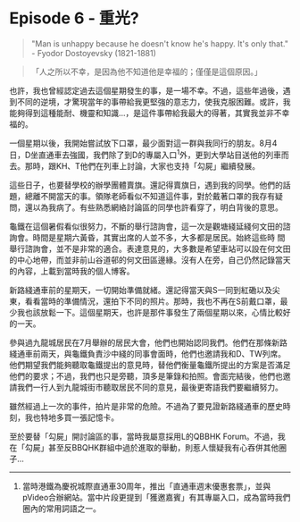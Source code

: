 # Episode 6 - 重光?

> "Man is unhappy because he doesn't know he's happy. It's only that." - Fyodor Dostoyevsky (1821-1881)

> 「人之所以不幸，是因為他不知道他是幸福的；僅僅是這個原因。」

也許，我也曾經認定過去這個星期發生的事，是一場不幸。不過，這些年過後，遇到不同的逆境，才驚現當年的事帶給我更堅強的意志力，使我克服困難。或許，我能夠得到這種能耐、機靈和知識...，是這件事帶給我最大的得著，其實我並非不幸福的。

一個星期以後，我開始嘗試放下口罩，最少面對這一群與我同行的朋友。8月4日，D坐直通車去強國，我們除了到D的專屬入口<sup>1</sup>外，更到大學站目送他的列車而去。那時，跟KH、T他們在列車上討論，大家也支持「勾屍」繼續發展。

這些日子，也要替學校的辦學團體賣旗。還記得賣旗日，遇到我的同學。他們的話題，總離不開當天的事。領隊老師看似不知道這件事，對於戴著口罩的我存有疑問，還以為我病了。有些熟悉網絡討論區的同學也許看穿了，明白背後的意思。

龜鐵在這個暑假看似很努力，不斷的舉行諮詢會，這一次是觀塘綫延綫何文田的諮詢會。時間是星期六黃昏，其實出席的人並不多，大多都是居民。始終這些時 間舉行諮詢會，並不是非常的適合。表達意見的，大多數是希望車站可以設在何文田的中心地帶，而並非前山谷道邨的何文田區邊緣。沒有人在旁，自己仍然記錄當天的內容，上載到當時我的個人博客。

新路綫通車前的星期天，一切開始準備就緒。還記得當天與S一同到紅磡以及尖東，看看當時的準備情況，還拍下不同的照片。那時，我也不再在S前戴口罩，最少我也該放鬆一下。這個星期天，也許是那件事發生了兩個星期以來，心情比較好的一天。

參與過九龍城居民在7月舉辦的居民大會，他們也開始認同我們。他們在那條新路綫通車前兩天，與龜鐵負責沙中綫的同事會面時，他們也邀請我和D、TW列席。他們期望我們能夠聽取龜鐵提出的意見時，替他們衡量龜鐵所提出的方案是否滿足他們的要求；不過，我們也只是旁聽，頂多是筆錄和拍照。會面完結後，他們也邀請我們一行人到九龍城街市聽取居民不同的意見，最後更寄語我們要繼續努力。

雖然經過上一次的事件，拍片是非常的危險。不過為了要見證新路綫通車的歷史時刻，我也特地多買一張記憶卡。

至於要替「勾屍」開討論區的事，當時我屬意採用L的QBBHK Forum。不過，我在「勾屍」甚至反BBQHK群組中過於進取的舉動，則惹人懷疑我有心吞併其他圈子...

---

1. 當時港鐵為慶祝城際直通車30周年，推出「直通車週末優惠套票」，並與pVideo合辦網站。當中片段更提到「獲邀嘉賓」有其專屬入口，成為當時我們圈內的常用詞語之一。
